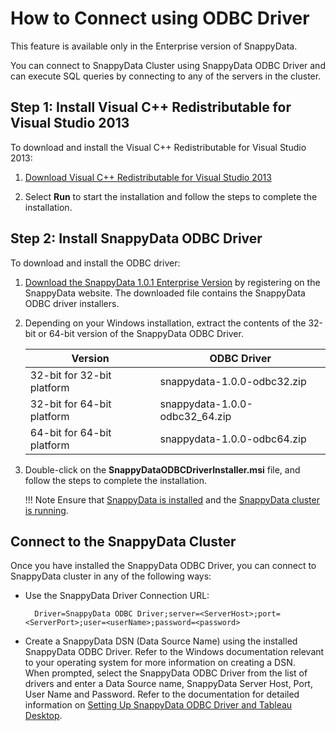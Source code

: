 <a id="howto-odbc"></a>
# How to Connect using ODBC Driver

<ent>This feature is available only in the Enterprise version of SnappyData. </br></ent>

You can connect to SnappyData Cluster using SnappyData ODBC Driver and can execute SQL queries by connecting to any of the servers in the cluster.

<a id="howto-odbc-step1"></a>
## Step 1: Install Visual C++ Redistributable for Visual Studio 2013

To download and install the Visual C++ Redistributable for Visual Studio 2013:

1. [Download Visual C++ Redistributable for Visual Studio 2013](https://www.microsoft.com/en-in/download/details.aspx?id=40784)

2. Select **Run** to start the installation and follow the steps to complete the installation.

<a id="howto-odbc-step2"></a>
## Step 2: Install SnappyData ODBC Driver

To download and install the ODBC driver:

1. [Download the SnappyData 1.0.1 Enterprise Version](http://www.snappydata.io/download) by registering on the SnappyData website. The downloaded file contains the SnappyData ODBC driver installers.

2. Depending on your Windows installation, extract the contents of the 32-bit or 64-bit version of the SnappyData ODBC Driver.

    | Version | ODBC Driver |
    |--------|--------|
    |32-bit for 32-bit platform|snappydata-1.0.0-odbc32.zip|
    |32-bit for 64-bit platform|snappydata-1.0.0-odbc32_64.zip|
    |64-bit for 64-bit platform|snappydata-1.0.0-odbc64.zip|

4. Double-click on the **SnappyDataODBCDriverInstaller.msi** file, and follow the steps to complete the installation.

	!!! Note
		Ensure that [SnappyData is installed](../install.md) and the [SnappyData cluster is running](start_snappy_cluster.md).

## Connect to the SnappyData Cluster 
Once you have installed the SnappyData ODBC Driver, you can connect to SnappyData cluster in any of the following ways:

* Use the SnappyData Driver Connection URL:

		Driver=SnappyData ODBC Driver;server=<ServerHost>;port=<ServerPort>;user=<userName>;password=<password>

* Create a SnappyData DSN (Data Source Name) using the installed SnappyData ODBC Driver. Refer to the Windows documentation relevant to your operating system for more information on creating a DSN. </br>
When prompted, select the SnappyData ODBC Driver from the list of drivers and enter a Data Source name, SnappyData Server Host, Port, User Name and Password.
Refer to the documentation for detailed information on [Setting Up SnappyData ODBC Driver and Tableau Desktop](../setting_up_odbc_driver-tableau_desktop.md).  
